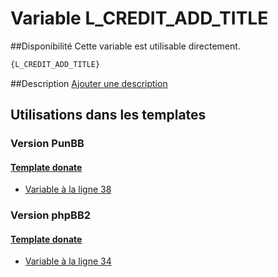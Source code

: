 # Variable L_CREDIT_ADD_TITLE

##Disponibilité
Cette variable est utilisable directement.

```html
{L_CREDIT_ADD_TITLE}
```

##Description
[Ajouter une description](https://fa-tvars.appspot.com/var/L_CREDIT_ADD_TITLE)

## Utilisations dans les templates

### Version PunBB

#### [Template donate](punbb/donate.md#readme)
* [Variable &agrave; la ligne 38](../punbb/donate.tpl#L38)

### Version phpBB2

#### [Template donate](subsilver/donate.md#readme)
* [Variable &agrave; la ligne 34](../subsilver/donate.tpl#L34)